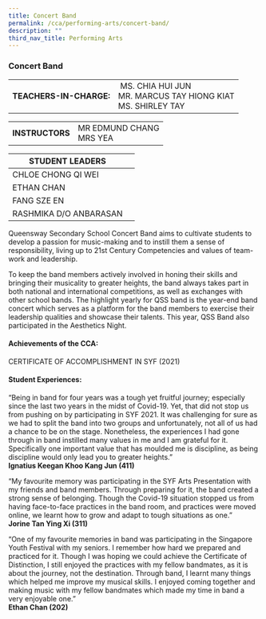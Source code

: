 ```yaml
---
title: Concert Band
permalink: /cca/performing-arts/concert-band/
description: ""
third_nav_title: Performing Arts
---
```

### Concert Band

|  	|  	|
|---	|---	|
| **TEACHERS-IN-CHARGE:** 	|  MS. CHIA HUI JUN <br> MR. MARCUS TAY HIONG KIAT <br> MS. SHIRLEY TAY 	|

|  	|  	|
|---	|---	|
| **INSTRUCTORS** 	| MR EDMUND CHANG <br> MRS YEA	|

| STUDENT LEADERS 	|  	|
|---	|---	|
|CHLOE CHONG QI WEI|
| ETHAN CHAN|
|FANG SZE EN	|
| RASHMIKA D/O ANBARASAN	|

Queensway Secondary School Concert Band aims to cultivate students to develop a passion for music-making and to instill them a sense of responsibility, living up to 21st Century Competencies and values of team-work and leadership.

To keep the band members actively involved in honing their skills and bringing their musicality to greater heights, the band always takes part in both national and international competitions, as well as exchanges with other school bands. The highlight yearly for QSS band is the year-end band concert which serves as a platform for the band members to exercise their leadership qualities and showcase their talents. This year, QSS Band also participated in the Aesthetics Night.



#### Achievements of the CCA:
CERTIFICATE OF ACCOMPLISHMENT IN SYF (2021)

  

#### Student Experiences:

“Being in band for four years was a tough yet fruitful journey; especially since the last two years in the midst of Covid-19. Yet, that did not stop us from pushing on by participating in SYF 2021. It was challenging for sure as we had to split the band into two groups and unfortunately, not all of us had a chance to be on the stage. Nonetheless, the experiences I had gone through in band instilled many values in me and I am grateful for it. Specifically one important value that has moulded me is discipline, as being discipline would only lead you to greater heights.” 
<br> **Ignatius Keegan Khoo Kang Jun (411)**

“My favourite memory was participating in the SYF Arts Presentation with my friends and band members. Through preparing for it, the band created a strong sense of belonging. Though the Covid-19 situation stopped us from having face-to-face practices in the band room, and practices were moved online, we learnt how to grow and adapt to tough situations as one.” 
<br> **Jorine Tan Ying Xi (311)**

“One of my favourite memories in band was participating in the Singapore Youth Festival with my seniors. I remember how hard we prepared and practiced for it. Though I was hoping we could achieve the Certificate of Distinction, I still enjoyed the practices with my fellow bandmates, as it is about the journey, not the destination. Through band, I learnt many things which helped me improve my musical skills. I enjoyed coming together and making music with my fellow bandmates which made my time in band a very enjoyable one.”
<br> **Ethan Chan (202)**